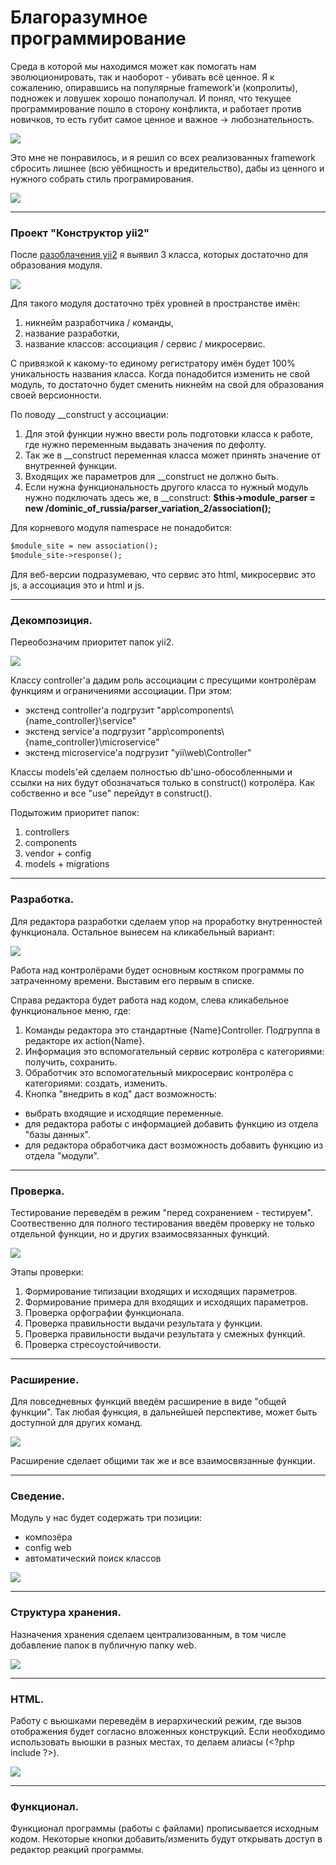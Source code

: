 # Благоразумное программирование

Среда в которой мы находимся может как помогать нам эволюционировать, так и наоборот - убивать всё ценное. Я к сожалению, опиравшись на популярные framework'и (копролиты), подножек и ловушек хорошо понаполучал. И понял, что текущее программирование пошло в сторону конфликта, и работает против новичков, то есть губит самое ценное и важное -> любознательность.

![](../../Картинки/Тупая%20пила.jpg)

Это мне не понравилось, и я решил со всех реализованных framework сбросить лишнее (всю уёбищность и вредительство), дабы из ценного и нужного собрать стиль програмирования.
 
![](../../Картинки/Заточка%20пилы.jpg)

--------------------------------------------

### Проект "Конструктор yii2"

После <a href="../Разоблачение yii2/README.md">разоблачения yii2</a> я выявил 3 класса, которых достаточно для образования модуля.

![](./Картинки/module.png)

Для такого модуля достаточно трёх уровней в пространстве имён:
1. никнейм разработчика / команды,
2. название разработки,
3. название классов: ассоциация / сервис / микросервис.

С привязкой к какому-то единому регистратору имён будет 100% уникальность названия класса. Когда понадобится изменить не свой модуль, то достаточно будет сменить никнейм на свой для образования своей версионности.

По поводу __construct у ассоциации:
1. Для этой функции нужно ввести роль подготовки класса к работе, где нужно переменным выдавать значения по дефолту. 
2. Так же в __construct переменная класса может принять значение от внутренней функции. 
3. Входящих же параметров для __construct не должно быть.
4. Если нужна функциональность другого класса то нужный модуль нужно подключать здесь же, в __construct: <b>$this->module_parser = new /dominic_of_russia/parser_variation_2/association();</b>

Для корневого модуля namespace не понадобится:
```diff
$module_site = new association();
$module_site->response();
```

Для веб-версии подразумеваю, что сервис это html, микросервис это js, а ассоциация это и html и js.


------------------

### Декомпозиция.

Переобозначим приоритет папок yii2.

![](./Картинки/priority.png)

Классу controller'a дадим роль ассоциации с пресущими контролёрам функциям и ограничениями ассоциации. При этом:
   - экстенд controller'a подгрузит "app\components\\{name_controller}\service"
   - экстенд service'a подгрузит "app\components\\{name_controller}\microservice"
   - экстенд microservice'a подгрузит "yii\web\Controller"

Классы models'ей сделаем полностью db'шно-обособленными и ссылки на них будут обозначаться только в construct() котролёра. Как собственно и все "use" перейдут в construct().

Подытожим приоритет папок:
1. controllers
2. components
3. vendor + config
4. models + migrations


------------------

### Разработка.

Для редактора разработки сделаем упор на проработку внутренностей функционала. Остальное вынесем на кликабельный вариант:  

![](./Картинки/constructor_wiew_4.jpg)

Работа над контролёрами будет основным костяком программы по затраченному времени. Выставим его первым в списке.

Справа редактора будет работа над кодом, слева кликабельное функциональное меню, где:

1. Команды редактора это стандартные {Name}Controller. Подгруппа в редакторе их action{Name}.
2. Информация это вспомогательный сервис котролёра с категориями: получить, сохранить.
3. Обработчик это вспомогательный микросервис контролёра с категориями: создать, изменить.
4. Кнопка "внедрить в код" даст возможность:
 - выбрать входящие и исходящие переменные.
 - для редактора работы с информацией добавить функцию из отдела "базы данных".
 - для редактора обработчика даст возможность добавить функцию из отдела "модули".


------------------

### Проверка.

Тестирование переведём в режим "перед сохранением - тестируем". Соотвественно для полного тестирования введём проверку не только отдельной функции, но и других взаимосвязанных функций.

![](./Картинки/constructor_wiew_5.jpg)

Этапы проверки:
1. Формирование типизации входящих и исходящих параметров.
2. Формирование примера для входящих и исходящих параметров.
3. Проверка орфографии функционала.
4. Проверка правильности выдачи результата у функции.
5. Проверка правильности выдачи результата у смежных функций.
6. Проверка стресоустойчивости.


------------------

### Расширение.

Для повседневных функций введём расширение в виде "общей функции". Так любая функция, в дальнейшей перспективе, может быть доступной для других команд.

![](./Картинки/constructor_wiew_13.jpg)

Расширение сделает общими так же и все взаимосвязанные функции.

------------------

### Сведение.

Модуль у нас будет содержать три позиции:
- композёра
- config web
- автоматический поиск классов

![](./Картинки/constructor_module_2.png)

------------------

### Структура хранения.

Назначения хранения сделаем централизованным, в том числе добавление папок в публичную папку web.

![](./Картинки/constructor_db_2.png)

------------------

### HTML.

Работу с вьюшками переведём в иерархический режим, где вызов отображения будет согласно вложенных конструкций. Если необходимо использовать вьюшки в разных местах, то делаем алиасы (\<?php include ?>).

![](./Картинки/constructor_view_2.png)

------------------

### Функционал.

Функционал программы (работы с файлами) прописывается исходным кодом. Некоторые кнопки добавить/изменить будут открывать доступ в редактор реакций программы.